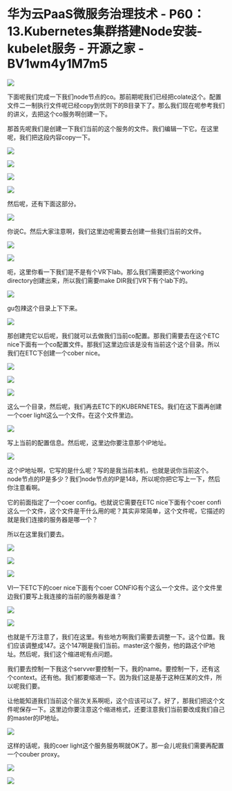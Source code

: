 # 华为云PaaS微服务治理技术 - P60：13.Kubernetes集群搭建Node安装-kubelet服务 - 开源之家 - BV1wm4y1M7m5

![](img/25588c03bb0cccfbe6016461cc739847_0.png)

下面呢我们完成一下我们node节点的co。那前期呢我们已经把colate这个。配置文件二一制执行文件呢已经copy到优则下的B目录下了。那么我们现在呢参考我们的讲义，去把这个co服务啊创建一下。

那首先呢我们是创建一下我们当前的这个服务的文件。我们编辑一下它。在这里呢，我们把这段内容copy一下。



![](img/25588c03bb0cccfbe6016461cc739847_2.png)

![](img/25588c03bb0cccfbe6016461cc739847_3.png)

![](img/25588c03bb0cccfbe6016461cc739847_4.png)

![](img/25588c03bb0cccfbe6016461cc739847_5.png)

然后呢，还有下面这部分。

![](img/25588c03bb0cccfbe6016461cc739847_7.png)

你说C。然后大家注意啊，我们这里边呢需要去创建一些我们当前的文件。

![](img/25588c03bb0cccfbe6016461cc739847_9.png)

![](img/25588c03bb0cccfbe6016461cc739847_10.png)

呃，这里你看一下我们是不是有个VR下lab。那么我们需要把这个working directory创建出来，所以我们需要make DIR我们VR下有个lab下的。



![](img/25588c03bb0cccfbe6016461cc739847_12.png)

gu包辣这个目录上下下来。

![](img/25588c03bb0cccfbe6016461cc739847_14.png)

那创建完它以后呢，我们就可以去做我们当前co配置。那我们需要去在这个ETC nice下面有一个co配置文件。那我们这里边应该是没有当前这个这个目录。所以我们在ETC下创建一个cober nice。



![](img/25588c03bb0cccfbe6016461cc739847_16.png)

![](img/25588c03bb0cccfbe6016461cc739847_17.png)

![](img/25588c03bb0cccfbe6016461cc739847_18.png)

这么一个目录，然后呢，我们再去ETC下的KUBERNETES。我们在这下面再创建一个coer light这么一个文件。在这个文件里边。



![](img/25588c03bb0cccfbe6016461cc739847_20.png)

写上当前的配置信息。然后呢，这里边你要注意那个IP地址。

![](img/25588c03bb0cccfbe6016461cc739847_22.png)

这个IP地址啊，它写的是什么呢？写的是我当前本机，也就是说你当前这个。node节点的IP是多少？我们node节点的IP是148，所以呢你把它写上一下，然后你注意看啊。

它的前面指定了一个coer config。也就说它需要在ETC nice下面有个coer confi这么一个文件，这个文件是干什么用的呢？其实非常简单，这个文件呢，它描述的就是我们连接的服务器是哪一个？

所以在这里我们要去。

![](img/25588c03bb0cccfbe6016461cc739847_24.png)

![](img/25588c03bb0cccfbe6016461cc739847_25.png)

![](img/25588c03bb0cccfbe6016461cc739847_26.png)

VI一下ETC下的coer nice下面有个coer CONFIG有个这么一个文件。这个文件里边我们要写上我连接的当前的服务器是谁？



![](img/25588c03bb0cccfbe6016461cc739847_28.png)

![](img/25588c03bb0cccfbe6016461cc739847_29.png)

也就是千万注意了，我们在这里。有些地方啊我们需要去调整一下。这个位置。我们应该调整成147。这个147啊是我们当前。master这个服务，他的路这个IP地址。然后呢，我们这个缩进呢有点问题。

我们要去控制一下我这个servver要控制一下。我的name。要控制一下，还有这个context。还有他。我们都要缩进一下。因为我们这是基于这种压某的文件，所以呢我们要。

让他能知道我们当前这个层次关系啊呃，这个应该可以了。好了，那我们把这个文件呢保存一下。这里边你要注意这个缩进格式，还要注意我们当前要改成我们自己的master的IP地址。



![](img/25588c03bb0cccfbe6016461cc739847_31.png)

这样的话呢，我的coer light这个服务服务啊就OK了。那一会儿呢我们需要再配置一个couber proxy。



![](img/25588c03bb0cccfbe6016461cc739847_33.png)

![](img/25588c03bb0cccfbe6016461cc739847_34.png)